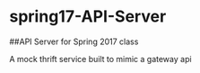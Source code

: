 # spring17-API-Server

##API Server for Spring 2017 class

A mock thrift service built to mimic a gateway api
